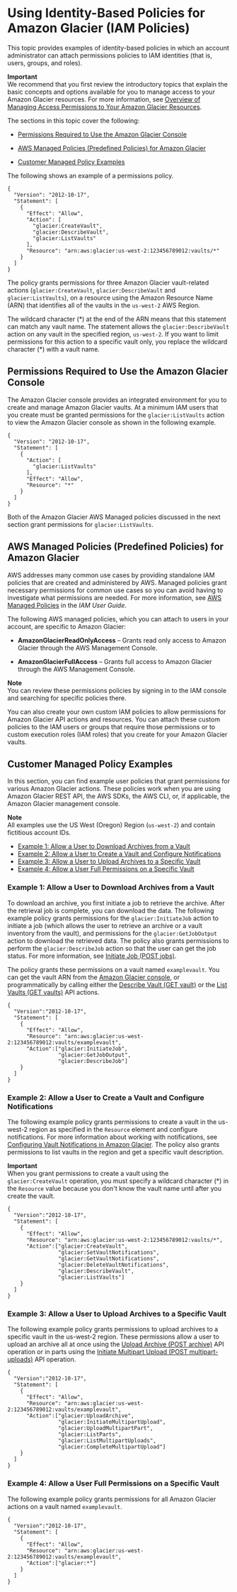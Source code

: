 # Using Identity\-Based Policies for Amazon Glacier \(IAM Policies\)<a name="access-control-identity-based"></a>

This topic provides examples of identity\-based policies in which an account administrator can attach permissions policies to IAM identities \(that is, users, groups, and roles\)\. 

**Important**  
 We recommend that you first review the introductory topics that explain the basic concepts and options available for you to manage access to your Amazon Glacier resources\. For more information, see [Overview of Managing Access Permissions to Your Amazon Glacier Resources](access-control-overview.md)\.

The sections in this topic cover the following:

+ [Permissions Required to Use the Amazon Glacier Console](#additional-console-required-permissions) 

+ [AWS Managed Policies \(Predefined Policies\) for Amazon Glacier](#access-policy-examples-aws-managed) 

+ [Customer Managed Policy Examples](#access-policy-examples-for-sdk-cli) 

The following shows an example of a permissions policy\.

```
{
  "Version": "2012-10-17",
  "Statement": [
    {
      "Effect": "Allow",
      "Action": [
        "glacier:CreateVault",
        "glacier:DescribeVault",
        "glacier:ListVaults"
      ],
      "Resource": "arn:aws:glacier:us-west-2:123456789012:vaults/*"
    }
  ]
}
```

The policy grants permissions for three Amazon Glacier vault\-related actions \(`glacier:CreateVault`, `glacier:DescribeVault` and `glacier:ListVaults`\), on a resource using the Amazon Resource Name \(ARN\) that identifies all of the vaults in the `us-west-2` AWS Region\. 

The wildcard character \(\*\) at the end of the ARN means that this statement can match any vault name\. The statement allows the `glacier:DescribeVault` action on any vault in the specified region, `us-west-2`\. If you want to limit permissions for this action to a specific vault only, you replace the wildcard character \(\*\) with a vault name\. 

## Permissions Required to Use the Amazon Glacier Console<a name="additional-console-required-permissions"></a>

The Amazon Glacier console provides an integrated environment for you to create and manage Amazon Glacier vaults\. At a minimum IAM users that you create must be granted permissions for the `glacier:ListVaults` action to view the Amazon Glacier console as shown in the following example\. 

```
{
  "Version": "2012-10-17",
  "Statement": [
    {
      "Action": [
        "glacier:ListVaults"     
      ],
      "Effect": "Allow",
      "Resource": "*"
    }
  ]
}
```

Both of the Amazon Glacier AWS Managed policies discussed in the next section grant permissions for `glacier:ListVaults`\. 

## AWS Managed Policies \(Predefined Policies\) for Amazon Glacier<a name="access-policy-examples-aws-managed"></a>

AWS addresses many common use cases by providing standalone IAM policies that are created and administered by AWS\. Managed policies grant necessary permissions for common use cases so you can avoid having to investigate what permissions are needed\. For more information, see [AWS Managed Policies](http://docs.aws.amazon.com/IAM/latest/UserGuide/access_policies_managed-vs-inline.html#aws-managed-policies) in the *IAM User Guide*\.

The following AWS managed policies, which you can attach to users in your account, are specific to Amazon Glacier:

+ **AmazonGlacierReadOnlyAccess** – Grants read only access to Amazon Glacier through the AWS Management Console\.

+ **AmazonGlacierFullAccess** – Grants full access to Amazon Glacier through the AWS Management Console\. 

**Note**  
You can review these permissions policies by signing in to the IAM console and searching for specific policies there\.

You can also create your own custom IAM policies to allow permissions for Amazon Glacier API actions and resources\. You can attach these custom policies to the IAM users or groups that require those permissions or to custom execution roles \(IAM roles\) that you create for your Amazon Glacier vaults\. 

## Customer Managed Policy Examples<a name="access-policy-examples-for-sdk-cli"></a>

In this section, you can find example user policies that grant permissions for various Amazon Glacier actions\. These policies work when you are using Amazon Glacier REST API, the AWS SDKs, the AWS CLI, or, if applicable, the Amazon Glacier management console\. 

**Note**  
All examples use the US West \(Oregon\) Region \(`us-west-2`\) and contain fictitious account IDs\.


+ [Example 1: Allow a User to Download Archives from a Vault](#vault-access-policy-example-init-jobs)
+ [Example 2: Allow a User to Create a Vault and Configure Notifications](#vault-access-policy-example-create-vault)
+ [Example 3: Allow a User to Upload Archives to a Specific Vault](#vault-access-policy-example-upload-archives)
+ [Example 4: Allow a User Full Permissions on a Specific Vault](#vault-access-policy-example-full-permission)

### Example 1: Allow a User to Download Archives from a Vault<a name="vault-access-policy-example-init-jobs"></a>

To download an archive, you first initiate a job to retrieve the archive\. After the retrieval job is complete, you can download the data\. The following example policy grants permissions for the `glacier:InitiateJob` action to initiate a job \(which allows the user to retrieve an archive or a vault inventory from the vault\), and permissions for the `glacier:GetJobOutput` action to download the retrieved data\. The policy also grants permissions to perform the `glacier:DescribeJob` action so that the user can get the job status\. For more information, see [Initiate Job \(POST jobs\)](api-initiate-job-post.md)\.

The policy grants these permissions on a vault named `examplevault`\. You can get the vault ARN from the [Amazon Glacier console](https://console.aws.amazon.com/glacier), or programmatically by calling either the [Describe Vault \(GET vault\)](api-vault-get.md) or the [List Vaults \(GET vaults\)](api-vaults-get.md) API actions\.

```
{
  "Version":"2012-10-17",
  "Statement": [
    {
      "Effect": "Allow",
      "Resource": "arn:aws:glacier:us-west-2:123456789012:vaults/examplevault",
      "Action":["glacier:InitiateJob",
                "glacier:GetJobOutput",
                "glacier:DescribeJob"] 
    }
  ]
}
```

### Example 2: Allow a User to Create a Vault and Configure Notifications<a name="vault-access-policy-example-create-vault"></a>

The following example policy grants permissions to create a vault in the us\-west\-2 region as specified in the `Resource` element and configure notifications\. For more information about working with notifications, see [Configuring Vault Notifications in Amazon Glacier](configuring-notifications.md)\. The policy also grants permissions to list vaults in the region and get a specific vault description\. 

**Important**  
When you grant permissions to create a vault using the `glacier:CreateVault` operation, you must specify a wildcard character \(\*\) in the `Resource` value because you don't know the vault name until after you create the vault\.

```
{
  "Version":"2012-10-17",
  "Statement": [
    {
      "Effect": "Allow",
      "Resource": "arn:aws:glacier:us-west-2:123456789012:vaults/*",
      "Action":["glacier:CreateVault",
                "glacier:SetVaultNotifications",
                "glacier:GetVaultNotifications",
                "glacier:DeleteVaultNotifications",
                "glacier:DescribeVault",
                "glacier:ListVaults"] 
    }
  ]
}
```

### Example 3: Allow a User to Upload Archives to a Specific Vault<a name="vault-access-policy-example-upload-archives"></a>

The following example policy grants permissions to upload archives to a specific vault in the us\-west\-2 region\. These permissions allow a user to upload an archive all at once using the [Upload Archive \(POST archive\)](api-archive-post.md) API operation or in parts using the [Initiate Multipart Upload \(POST multipart\-uploads\)](api-multipart-initiate-upload.md) API operation\.

```
{
  "Version":"2012-10-17",
  "Statement": [
    {
      "Effect": "Allow",
      "Resource": "arn:aws:glacier:us-west-2:123456789012:vaults/examplevault",
      "Action":["glacier:UploadArchive",
                "glacier:InitiateMultipartUpload",
                "glacier:UploadMultipartPart",
                "glacier:ListParts",
                "glacier:ListMultipartUploads",
                "glacier:CompleteMultipartUpload"] 
    }
  ]
}
```

### Example 4: Allow a User Full Permissions on a Specific Vault<a name="vault-access-policy-example-full-permission"></a>

The following example policy grants permissions for all Amazon Glacier actions on a vault named `examplevault`\.

```
{
  "Version":"2012-10-17",
  "Statement": [
    {
      "Effect": "Allow",
      "Resource": "arn:aws:glacier:us-west-2:123456789012:vaults/examplevault",
      "Action":["glacier:*"] 
    }
  ]
}
```